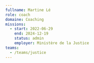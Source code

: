 ```yaml
---
fullname: Martine Lé
role: coach
domaine: Coaching
missions:
  - start: 2022-06-29
    end: 2024-12-19
    status: admin
    employer: Ministère de la Justice
teams:
  - /teams/justice
---
```

